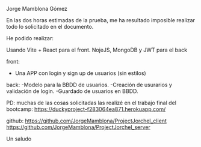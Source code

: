 Jorge Mamblona Gómez  

En las dos horas estimadas de la prueba, me ha resultado imposible realizar todo lo solicitado en el documento.

He podido realizar:

Usando Vite + React para el front.
NojeJS, MongoDB y JWT para el back

front:
- Una APP con login y sign up de usuarios (sin estilos)

back:
-Modelo para la BBDD de usuarios.
-Creación de usurarios y validación de login.
-Guardado de usuarios en BBDD.


PD: muchas de las cosas solicitadas las realizé en el trabajo final del bootcamp:
https://duckyproject-f283064ea871.herokuapp.com/

github:
https://github.com/JorgeMamblona/ProjectJorchel_client
https://github.com/JorgeMamblona/ProjectJorchel_server

Un saludo
